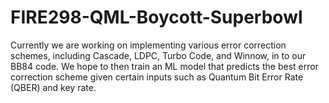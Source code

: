 # FIRE298-QML-Boycott-Superbowl
Currently we are working on implementing various error correction schemes, including Cascade, LDPC, Turbo Code, and Winnow, in to our BB84 code. We hope to then train an ML model that predicts the best error correction scheme given certain inputs such as Quantum Bit Error Rate (QBER) and key rate.
